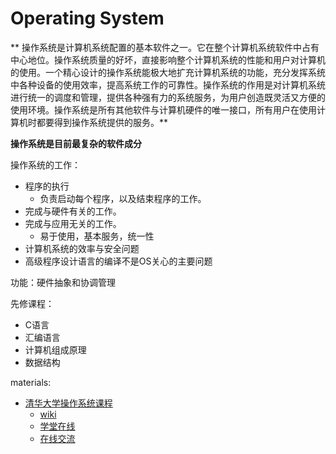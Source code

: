 # Operating System

** 操作系统是计算机系统配置的基本软件之一。它在整个计算机系统软件中占有中心地位。操作系统质量的好坏，直接影响整个计算机系统的性能和用户对计算机的使用。一个精心设计的操作系统能极大地扩充计算机系统的功能，充分发挥系统中各种设备的使用效率，提高系统工作的可靠性。操作系统的作用是对计算机系统进行统一的调度和管理，提供各种强有力的系统服务，为用户创造既灵活又方便的使用环境。操作系统是所有其他软件与计算机硬件的唯一接口，所有用户在使用计算机时都要得到操作系统提供的服务。**

**操作系统是目前最复杂的软件成分**

操作系统的工作：
* 程序的执行
    * 负责启动每个程序，以及结束程序的工作。
* 完成与硬件有关的工作。
* 完成与应用无关的工作。
    * 易于使用，基本服务，统一性
* 计算机系统的效率与安全问题
* 高级程序设计语言的编译不是OS关心的主要问题

功能：硬件抽象和协调管理


先修课程：
* C语言
* 汇编语言
* 计算机组成原理
* 数据结构 


materials:
* [清华大学操作系统课程](https://github.com/chyyuu/os_course_info)
    * [wiki](http://os.cs.tsinghua.edu.cn/oscourse/OS2015)
    * [学堂在线](https://www.xuetangx.com/courses/TsinghuaX/30240243X/2015_T1/about)
    * [在线交流](https://piazza.com/tsinghua.edu.cn/spring2015/30240243x/home)

